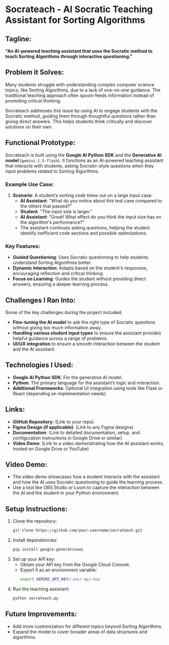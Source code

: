 
# Socrateach - AI Socratic Teaching Assistant for Sorting Algorithms

## Tagline:
**"An AI-powered teaching assistant that uses the Socratic method to teach Sorting Algorithms through interactive questioning."**

## Problem it Solves:
Many students struggle with understanding complex computer science topics, like Sorting Algorithms, due to a lack of one-on-one guidance. The traditional teaching approach often spoon-feeds information instead of promoting critical thinking. 

Socrateach addresses this issue by using AI to engage students with the Socratic method, guiding them through thoughtful questions rather than giving direct answers. This helps students think critically and discover solutions on their own.

## Functional Prototype:
Socrateach is built using the **Google AI Python SDK** and the **Generative AI model** (`gemini-1.5-flash`). It functions as an AI-powered teaching assistant that interacts with students, asking Socratic-style questions when they input problems related to Sorting Algorithms.

### Example Use Case:
1. **Scenario**: A student’s sorting code times out on a large input case.
   - **AI Assistant**: "What do you notice about this test case compared to the others that passed?"
   - **Student**: "The input size is larger."
   - **AI Assistant**: "Great! What effect do you think the input size has on the algorithm's performance?"
   - The assistant continues asking questions, helping the student identify inefficient code sections and possible optimizations.

### Key Features:
- **Guided Questioning**: Uses Socratic questioning to help students understand Sorting Algorithms better.
- **Dynamic Interaction**: Adapts based on the student's responses, encouraging reflection and critical thinking.
- **Focus on Learning**: Guides the student without providing direct answers, ensuring a deeper learning process.

## Challenges I Ran Into:
Some of the key challenges during the project included:
- **Fine-tuning the AI model** to ask the right type of Socratic questions without giving too much information away.
- **Handling various student input types** to ensure the assistant provides helpful guidance across a range of problems.
- **UI/UX integration** to ensure a smooth interaction between the student and the AI assistant.

## Technologies I Used:
- **Google AI Python SDK**: For the generative AI model.
- **Python**: The primary language for the assistant’s logic and interaction.
- **Additional Frameworks**: Optional UI integration using tools like Flask or React (depending on implementation needs).

## Links:
- **GitHub Repository**: (Link to your repo)
- **Figma Design (if applicable)**: (Link to any Figma designs)
- **Documentation**: (Link to detailed documentation, setup, and configuration instructions in Google Drive or similar)
- **Video Demo**: (Link to a video demonstrating how the AI assistant works, hosted on Google Drive or YouTube)

## Video Demo:
- The video demo showcases how a student interacts with the assistant and how the AI uses Socratic questioning to guide the learning process.
- Use a tool like OBS Studio or Loom to capture the interaction between the AI and the student in your Python environment.

## Setup Instructions:
1. Clone the repository:
   ```bash
   git clone https://github.com/your-username/socrateach.git
   ```
2. Install dependencies:
   ```bash
   pip install google-generativeai
   ```
3. Set up your API key:
   - Obtain your API key from the Google Cloud Console.
   - Export it as an environment variable:
     ```bash
     export GEMINI_API_KEY='your-api-key'
     ```
4. Run the teaching assistant:
   ```bash
   python socrateach.py
   ```

## Future Improvements:
- Add more customization for different topics beyond Sorting Algorithms.
- Expand the model to cover broader areas of data structures and algorithms.
